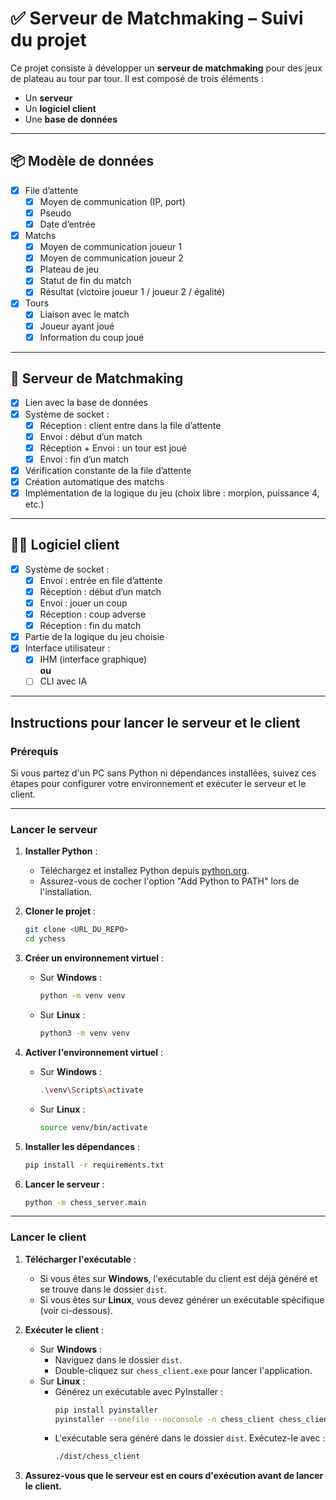 # ✅ Serveur de Matchmaking – Suivi du projet

Ce projet consiste à développer un **serveur de matchmaking** pour des jeux de plateau au tour par tour. Il est composé de trois éléments :  
- Un **serveur**  
- Un **logiciel client**  
- Une **base de données**

---

## 📦 Modèle de données

- [x] File d’attente
  - [x] Moyen de communication (IP, port)
  - [x] Pseudo
  - [x] Date d’entrée
- [x] Matchs
  - [x] Moyen de communication joueur 1
  - [x] Moyen de communication joueur 2
  - [x] Plateau de jeu
  - [x] Statut de fin du match
  - [x] Résultat (victoire joueur 1 / joueur 2 / égalité)
- [x] Tours
  - [x] Liaison avec le match
  - [x] Joueur ayant joué
  - [x] Information du coup joué

---

## 🧠 Serveur de Matchmaking

- [x] Lien avec la base de données
- [x] Système de socket :
  - [x] Réception : client entre dans la file d’attente
  - [x] Envoi : début d’un match
  - [x] Réception + Envoi : un tour est joué
  - [x] Envoi : fin d’un match
- [x] Vérification constante de la file d’attente
- [x] Création automatique des matchs
- [x] Implémentation de la logique du jeu (choix libre : morpion, puissance 4, etc.)

---

## 🧑‍💻 Logiciel client

- [x] Système de socket :
  - [x] Envoi : entrée en file d’attente
  - [x] Réception : début d’un match
  - [x] Envoi : jouer un coup
  - [x] Réception : coup adverse
  - [x] Réception : fin du match
- [x] Partie de la logique du jeu choisie
- [x] Interface utilisateur :
  - [x] IHM (interface graphique)  
    **ou**
  - [ ] CLI avec IA

---

## Instructions pour lancer le serveur et le client

### Prérequis
Si vous partez d'un PC sans Python ni dépendances installées, suivez ces étapes pour configurer votre environnement et exécuter le serveur et le client.

---

### Lancer le serveur

1. **Installer Python** :
   - Téléchargez et installez Python depuis [python.org](https://www.python.org/downloads/).
   - Assurez-vous de cocher l'option "Add Python to PATH" lors de l'installation.

2. **Cloner le projet** :
   ```bash
   git clone <URL_DU_REPO>
   cd ychess
   ```

3. **Créer un environnement virtuel** :
   - Sur **Windows** :
     ```bash
     python -m venv venv
     ```
   - Sur **Linux** :
     ```bash
     python3 -m venv venv
     ```

4. **Activer l'environnement virtuel** :
   - Sur **Windows** :
     ```bash
     .\venv\Scripts\activate
     ```
   - Sur **Linux** :
     ```bash
     source venv/bin/activate
     ```

5. **Installer les dépendances** :
   ```bash
   pip install -r requirements.txt
   ```

6. **Lancer le serveur** :
   ```bash
   python -m chess_server.main
   ```

---

### Lancer le client

1. **Télécharger l'exécutable** :
   - Si vous êtes sur **Windows**, l'exécutable du client est déjà généré et se trouve dans le dossier `dist`.
   - Si vous êtes sur **Linux**, vous devez générer un exécutable spécifique (voir ci-dessous).

2. **Exécuter le client** :
   - Sur **Windows** :
     - Naviguez dans le dossier `dist`.
     - Double-cliquez sur `chess_client.exe` pour lancer l'application.
   - Sur **Linux** :
     - Générez un exécutable avec PyInstaller :
       ```bash
       pip install pyinstaller
       pyinstaller --onefile --noconsole -n chess_client chess_client/main.py
       ```
     - L'exécutable sera généré dans le dossier `dist`. Exécutez-le avec :
       ```bash
       ./dist/chess_client
       ```

3. **Assurez-vous que le serveur est en cours d'exécution avant de lancer le client.**

